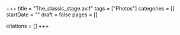 +++
title = "The_classic_stage.avif"
tags = ["Photos"]
categories = []
startDate = ""
draft = false
pages = []

citations = []
+++

